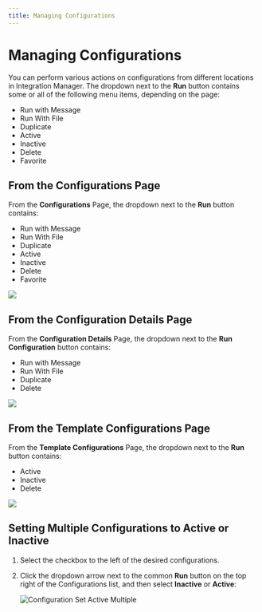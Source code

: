 ```yaml
---
title: Managing Configurations
---
```


# Managing Configurations

You can perform various actions on configurations from different locations in Integration Manager. The dropdown next to the **Run** button contains some or all of the following menu items, depending on the page:

* Run with Message
* Run With File
* Duplicate
* Active
* Inactive
* Delete
* Favorite

## From the Configurations Page

From the **Configurations** Page, the dropdown next to the **Run** button contains:

* Run with Message
* Run With File
* Duplicate
* Active
* Inactive
* Delete
* Favorite

![](/img/Configurations-Page-Actions.png)

## From the Configuration Details Page

From the **Configuration Details** Page, the dropdown next to the **Run Configuration** button contains:

* Run with Message
* Run With File
* Duplicate
* Delete

![](/img/Configuration-Details-Page-Actions.png)

## From the Template Configurations Page

From the **Template Configurations** Page, the dropdown next to the **Run** button contains:

* Active
* Inactive
* Delete

![](/img/Template-Configurations-Page-Actions.png)


## Setting Multiple Configurations to Active or Inactive

1. Select the checkbox to the left of the desired configurations.
2. Click the dropdown arrow next to the common **Run** button on the top right of the Configurations list, and then select **Inactive** or **Active**:

   ![Configuration Set Active Multiple](/img/Configuration-Set-Active-Multiple.png)


